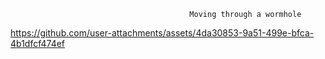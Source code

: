                                             Moving through a wormhole
                                        
https://github.com/user-attachments/assets/4da30853-9a51-499e-bfca-4b1dfcf474ef

